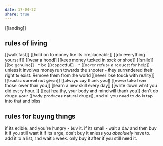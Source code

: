 ```yaml
---
date: 17-04-22
share: true
---
```

[[landing]]
## rules of living

[[walk fast]]
[[hold on to money like its irreplaceable]]
[[do everything yourself]] 
[[wear a hood]] 
[[keep money tucked in sock or shoe]] 
[[smile]] 
[[be genuine]] - ^
be [[respectful]] - ^
[[never refuse a request for help]] - unless it involves money
run towards the shooter - they surrendered their right to exist. Remove them from the world
[[never lose touch with reality]]
[[trust is earned not given]]
[[always say thank you]]
[[never take from those lower than you]]
[[learn a new skill every day]] 
[[write down what you did every hour. ]]
[[eat healthy, your body and mind will thank you]]
don't do drugs. your [[body produces natural drugs]], and all you need to do is tap into that and bliss



## rules for buying things
if its edible, and you're hungry - buy it. 
if its small - wait a day and then buy it if you still want it 
if its large, don't buy it unless you *absolutely* have to. add it to a list, and wait a week. only buy it after if you still need it. 


